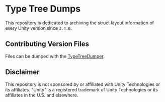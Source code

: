 # Type Tree Dumps

This repository is dedicated to archiving the struct layout information of every Unity version since `3.4.0`.

## Contributing Version Files

Files can be dumped with the [TypeTreeDumper](https://github.com/DaZombieKiller/TypeTreeDumper).

## Disclaimer

This repository is not sponsored by or affiliated with Unity Technologies or its affiliates. "Unity" is a registered trademark of Unity Technologies or its affiliates in the U.S. and elsewhere.
